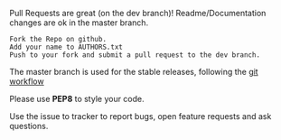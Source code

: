 Pull Requests are great (on the dev branch)! Readme/Documentation changes are ok in the master branch.

    Fork the Repo on github.
    Add your name to AUTHORS.txt
    Push to your fork and submit a pull request to the dev branch.

The master branch is used for the stable releases, following the [git workflow](http://nvie.com/posts/a-successful-git-branching-model/)

Please use **PEP8** to style your code.

Use the issue to tracker to report bugs, open feature requests and ask questions.
